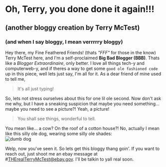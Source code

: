 # Oh, Terry, you done done it again!!!
## (another bloggy creation by Terry McTest)  
### (and when I say bloggy, I mean verrrrry bloggy)
  
  
Hey there, my Fine Feathered Friends! (thats _"FFF"_ for those in the know)  Terry McTest here, and I'm a self-proclaimed **Big Bad Blogger (BBB)**.  Thats like a *Blogger Extraordinaire*, only better.  I love all things tech-y and computerweb-y, and if theres a way to get some `good ole fashioned code` up in this piece, well lets just say, I'm all for it.  As a dear friend of mine used to tell me,  
>It's all just typing!  

So, lets not stress ourselves about this for one lil ole second.  Now don't ask me why, but I have a sneaking suspicion that maybe you need something... maybe you need to see a picture?!  Yeah, a picture!  
>You shall see things, wonderful to tell.

You mean like...  a cow?  On the roof of a cotton house?!  No, actually I mean like this silly ole dog, wearing some silly ole shades:  
![dumb dog](/terry-mctest.github.io/main/20230830_183803.jpg)  

Welp, now you've seen it.  So lets get this bloggy thang goin'.  If you want to reach out, just shoot me an ebay message at #THErealTerryMcTest@ebay.gov.  I'll be talkin to yall real soon.
